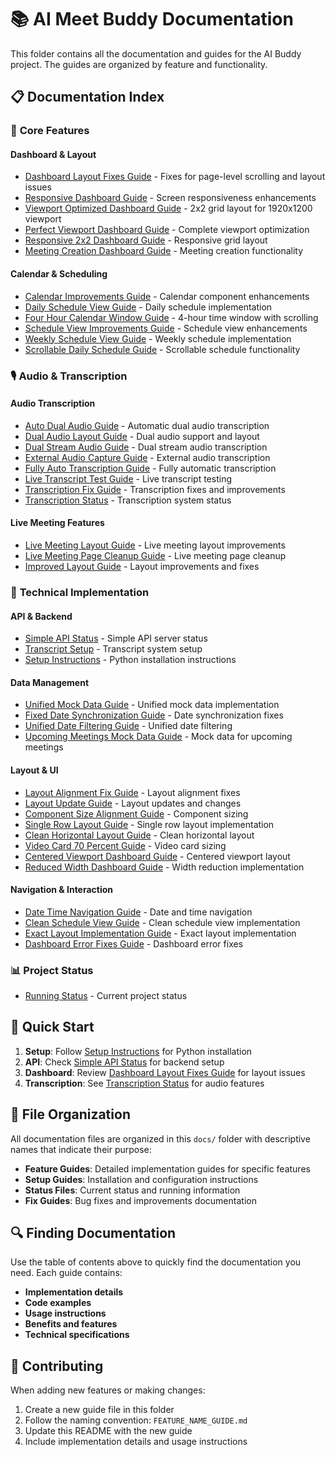 # 📚 AI Meet Buddy Documentation

This folder contains all the documentation and guides for the AI Buddy project. The guides are organized by feature and functionality.

## 📋 Documentation Index

### 🎯 **Core Features**

#### **Dashboard & Layout**
- [Dashboard Layout Fixes Guide](DASHBOARD_LAYOUT_FIXES_GUIDE.md) - Fixes for page-level scrolling and layout issues
- [Responsive Dashboard Guide](RESPONSIVE_DASHBOARD_GUIDE.md) - Screen responsiveness enhancements
- [Viewport Optimized Dashboard Guide](VIEWPORT_OPTIMIZED_DASHBOARD_GUIDE.md) - 2x2 grid layout for 1920x1200 viewport
- [Perfect Viewport Dashboard Guide](PERFECT_VIEWPORT_DASHBOARD_GUIDE.md) - Complete viewport optimization
- [Responsive 2x2 Dashboard Guide](RESPONSIVE_2X2_DASHBOARD_GUIDE.md) - Responsive grid layout
- [Meeting Creation Dashboard Guide](MEETING_CREATION_DASHBOARD_GUIDE.md) - Meeting creation functionality

#### **Calendar & Scheduling**
- [Calendar Improvements Guide](CALENDAR_IMPROVEMENTS_GUIDE.md) - Calendar component enhancements
- [Daily Schedule View Guide](DAILY_SCHEDULE_VIEW_GUIDE.md) - Daily schedule implementation
- [Four Hour Calendar Window Guide](FOUR_HOUR_CALENDAR_WINDOW_GUIDE.md) - 4-hour time window with scrolling
- [Schedule View Improvements Guide](SCHEDULE_VIEW_IMPROVEMENTS_GUIDE.md) - Schedule view enhancements
- [Weekly Schedule View Guide](WEEKLY_SCHEDULE_VIEW_GUIDE.md) - Weekly schedule implementation
- [Scrollable Daily Schedule Guide](SCROLLABLE_DAILY_SCHEDULE_GUIDE.md) - Scrollable schedule functionality

### 🎙️ **Audio & Transcription**

#### **Audio Transcription**
- [Auto Dual Audio Guide](AUTO_DUAL_AUDIO_GUIDE.md) - Automatic dual audio transcription
- [Dual Audio Layout Guide](DUAL_AUDIO_LAYOUT_GUIDE.md) - Dual audio support and layout
- [Dual Stream Audio Guide](DUAL_STREAM_AUDIO_GUIDE.md) - Dual stream audio transcription
- [External Audio Capture Guide](EXTERNAL_AUDIO_CAPTURE_GUIDE.md) - External audio transcription
- [Fully Auto Transcription Guide](FULLY_AUTO_TRANSCRIPTION_GUIDE.md) - Fully automatic transcription
- [Live Transcript Test Guide](LIVE_TRANSCRIPT_TEST_GUIDE.md) - Live transcript testing
- [Transcription Fix Guide](TRANSCRIPTION_FIX_GUIDE.md) - Transcription fixes and improvements
- [Transcription Status](TRANSCRIPTION_STATUS.md) - Transcription system status

#### **Live Meeting Features**
- [Live Meeting Layout Guide](LIVE_MEETING_LAYOUT_GUIDE.md) - Live meeting layout improvements
- [Live Meeting Page Cleanup Guide](LIVE_MEETING_PAGE_CLEANUP_GUIDE.md) - Live meeting page cleanup
- [Improved Layout Guide](IMPROVED_LAYOUT_GUIDE.md) - Layout improvements and fixes

### 🔧 **Technical Implementation**

#### **API & Backend**
- [Simple API Status](SIMPLE_API_STATUS.md) - Simple API server status
- [Transcript Setup](TRANSCRIPT_SETUP.md) - Transcript system setup
- [Setup Instructions](SETUP_INSTRUCTIONS.md) - Python installation instructions

#### **Data Management**
- [Unified Mock Data Guide](UNIFIED_MOCK_DATA_GUIDE.md) - Unified mock data implementation
- [Fixed Date Synchronization Guide](FIXED_DATE_SYNCHRONIZATION_GUIDE.md) - Date synchronization fixes
- [Unified Date Filtering Guide](UNIFIED_DATE_FILTERING_GUIDE.md) - Unified date filtering
- [Upcoming Meetings Mock Data Guide](UPCOMING_MEETINGS_MOCK_DATA_GUIDE.md) - Mock data for upcoming meetings

#### **Layout & UI**
- [Layout Alignment Fix Guide](LAYOUT_ALIGNMENT_FIX_GUIDE.md) - Layout alignment fixes
- [Layout Update Guide](LAYOUT_UPDATE_GUIDE.md) - Layout updates and changes
- [Component Size Alignment Guide](COMPONENT_SIZE_ALIGNMENT_GUIDE.md) - Component sizing
- [Single Row Layout Guide](SINGLE_ROW_LAYOUT_GUIDE.md) - Single row layout implementation
- [Clean Horizontal Layout Guide](CLEAN_HORIZONTAL_LAYOUT_GUIDE.md) - Clean horizontal layout
- [Video Card 70 Percent Guide](VIDEO_CARD_70_PERCENT_GUIDE.md) - Video card sizing
- [Centered Viewport Dashboard Guide](CENTERED_VIEWPORT_DASHBOARD_GUIDE.md) - Centered viewport layout
- [Reduced Width Dashboard Guide](REDUCED_WIDTH_DASHBOARD_GUIDE.md) - Width reduction implementation

#### **Navigation & Interaction**
- [Date Time Navigation Guide](DATE_TIME_NAVIGATION_GUIDE.md) - Date and time navigation
- [Clean Schedule View Guide](CLEAN_SCHEDULE_VIEW_GUIDE.md) - Clean schedule view implementation
- [Exact Layout Implementation Guide](EXACT_LAYOUT_IMPLEMENTATION_GUIDE.md) - Exact layout implementation
- [Dashboard Error Fixes Guide](DASHBOARD_ERROR_FIXES_GUIDE.md) - Dashboard error fixes

### 📊 **Project Status**
- [Running Status](RUNNING_STATUS.md) - Current project status

## 🚀 **Quick Start**

1. **Setup**: Follow [Setup Instructions](SETUP_INSTRUCTIONS.md) for Python installation
2. **API**: Check [Simple API Status](SIMPLE_API_STATUS.md) for backend setup
3. **Dashboard**: Review [Dashboard Layout Fixes Guide](DASHBOARD_LAYOUT_FIXES_GUIDE.md) for layout issues
4. **Transcription**: See [Transcription Status](TRANSCRIPTION_STATUS.md) for audio features

## 📁 **File Organization**

All documentation files are organized in this `docs/` folder with descriptive names that indicate their purpose:

- **Feature Guides**: Detailed implementation guides for specific features
- **Setup Guides**: Installation and configuration instructions
- **Status Files**: Current status and running information
- **Fix Guides**: Bug fixes and improvements documentation

## 🔍 **Finding Documentation**

Use the table of contents above to quickly find the documentation you need. Each guide contains:
- **Implementation details**
- **Code examples**
- **Usage instructions**
- **Benefits and features**
- **Technical specifications**

## 📝 **Contributing**

When adding new features or making changes:
1. Create a new guide file in this folder
2. Follow the naming convention: `FEATURE_NAME_GUIDE.md`
3. Update this README with the new guide
4. Include implementation details and usage instructions
